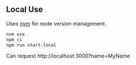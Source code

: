 ## Local Use

Uses [nvm](https://github.com/nvm-sh/nvm) for node version management.

```sh
nvm use
npm ci
npm run start-local
```

Can request http://localhost:3000?name=MyName
